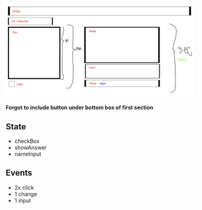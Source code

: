

![about me](./assets/wire-frame.png)

**Forgot to include button under bottom box of first section**

## State

- checkBox
- showAnswer
- nameInput

## Events

- 2x click
- 1 change
- 1 input


    


